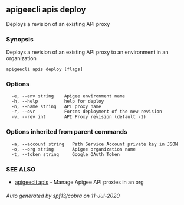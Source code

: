 ## apigeecli apis deploy

Deploys a revision of an existing API proxy

### Synopsis

Deploys a revision of an existing API proxy to an environment in an organization

```
apigeecli apis deploy [flags]
```

### Options

```
  -e, --env string    Apigee environment name
  -h, --help          help for deploy
  -n, --name string   API proxy name
  -r, --ovr           Forces deployment of the new revision
  -v, --rev int       API Proxy revision (default -1)
```

### Options inherited from parent commands

```
  -a, --account string   Path Service Account private key in JSON
  -o, --org string       Apigee organization name
  -t, --token string     Google OAuth Token
```

### SEE ALSO

* [apigeecli apis](apigeecli_apis.md)	 - Manage Apigee API proxies in an org

###### Auto generated by spf13/cobra on 11-Jul-2020
